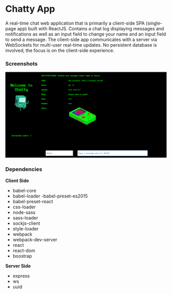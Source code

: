 Chatty App
=====================

A real-time chat web application that is primarily a client-side SPA (single-page app) built with ReactJS. 
Contains a chat log displaying messages and notifications as well as an input field to change your name and an input field to send a message. The client-side app communicates with a server via WebSockets for multi-user real-time updates.
No persistent database is involved; the focus is on the client-side experience.

### Screenshots

!["Screenshot of Chatty App"](https://github.com/bguids91/chattyapp/blob/master/docs/Screen%20Shot%202018-10-06%20at%2014.14.33.png?raw=true)

### Dependencies

**Client Side** 

- babel-core
- babel-loader
-babel-preset-es2015
- babel-preset-react
- css-loader
- node-sass
- sass-loader
- sockjs-client
- style-loader
- webpack
- webpack-dev-server
- react
- react-dom
- boostrap

**Server Side**

- express
- ws
- uuid

